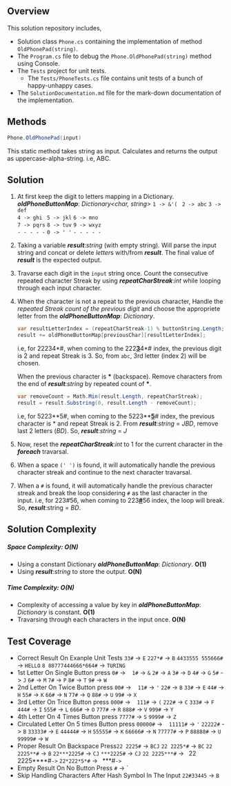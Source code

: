 ## Overview
This solution repository includes,
- Solution class `Phone.cs` containing the implementation of method `OldPhonePad(string)`.
- The `Program.cs` file to debug the `Phone.OldPhonePad(string)` method using Console.
- The `Tests` project for unit tests.
    - The `Tests/PhoneTests.cs` file contains unit tests of a bunch of happy-unhappy cases.
- The `SolutionDocumentation.md` file for the mark-down documentation of the implementation.

## Methods
```cs
Phone.OldPhonePad(input)
```
This static method takes string as input. Calculates and returns the output as uppercase-alpha-string. i.e, ABC.

## Solution
1. At first keep the digit to letters mapping in a Dictionary.
    ***oldPhoneButtonMap***: *Dictionary<char, string>*
    `1 -> &'( ` `2 -> abc` `3 -> def ` <br>
    `4 -> ghi ` `5 -> jkl` `6 -> mno ` <br>
    `7 -> pqrs` `8 -> tuv` `9 -> wxyz` <br>
    `- - - - -` `0 -> ' '` `- - - - -` <br>

2. Taking a variable ***result***:*string* (with empty string). 
Will parse the input string and concat or delete *letter*s with/from ***result***. 
The final value of ***result*** is the expected output.

3. Travarse each digit in the `input` string once. 
    Count the consecutive repeated character Streak by using ***repeatCharStreak***:*int* while looping through each input character.
4. When the character is not a repeat to the previous character,
    Handle the *repeated Streak count of the previous digit* and choose the appropriete letter from the ***oldPhoneButtonMap***: *Dictionary*.
    ```cs
    var resultLetterIndex = (repeatCharStreak-1) % buttonString.Length;
    result += oldPhoneButtonMap[previousChar][resultLetterIndex];
    ```
    i.e, for 22234\*#, when coming to the 222<u>**3**</u>4\*# index, the previous digit is 2 and repeat Streak is 3. So, from `abc`, 3rd letter (index 2) will be chosen.

    When the previous character is <b>\*</b> (backspace). Remove characters from the end of ***result***:*string* by repeated count of <b>\*</b>.
    ```cs
    var removeCount = Math.Min(result.Length, repeatCharStreak);
    result = result.Substring(0, result.Length - removeCount);
    ```
    i.e, for 5223\*\*5#, when coming to the 5223\*\*<u><b>5</b></u># index, the previous character is * and repeat Streak is 2. From ***result***:*string* = *JBD*, remove last 2 letters (*BD*). So, ***result***:*string* = *J*
5. Now, reset the ***repeatCharStreak***:*int* to 1 for the current character in the ***foreach*** travarsal.
6. When a space `(' ')` is found, it will automatically handle the previous character streak and continue to the next character travarsal.
7. When a `#` is found, it will automatically handle the previous character streak and break the loop considering `#` as the last character in the input.
i.e, for 223#56, when coming to 223<u>**#**</U>56 index, the loop will break. So, ***result***:string = *BD*.

## Solution Complexity
##### Space Complexity: O(N) 
- Using a constant Dictionary ***oldPhoneButtonMap***: *Dictionary*. **O(1)**
- Using ***result***:*string* to store the output. **O(N)**
##### Time Complexity: O(N)
- Complexity of accessing a value by key in ***oldPhoneButtonMap***: *Dictionary* is constant. **O(1)**
- Travarsing through each characters in the input once. **O(N)**

## Test Coverage
* Correct Result On Exanple Unit Tests
    `33#` -> `E`
    `227*#` -> `B`
    `4433555 555666#` -> `HELLO`
    `8 88777444666*664#` -> `TURING`
* 1st Letter On Single Button press
    `0#` -> ` `
    `1#` -> `&`
    `2#` -> `A`
    `3#` -> `D`
    `4#` -> `G`
    `5#` -> `J`
    `6#` -> `M`
    `7#` -> `P`
    `8#` -> `T`
    `9#` -> `W`
* 2nd Letter On Twice Button press
    `00#` -> ` `
    `11#` -> `'`
    `22#` -> `B`
    `33#` -> `E`
    `44#` -> `H`
    `55#` -> `K`
    `66#` -> `N`
    `77#` -> `Q`
    `88#` -> `U`
    `99#` -> `X`
* 3rd Letter On Trice Button press
    `000#` -> ` `
    `111#` -> `(`
    `222#` -> `C`
    `333#` -> `F`
    `444#` -> `I`
    `555#` -> `L`
    `666#` -> `O`
    `777#` -> `R`
    `888#` -> `V`
    `999#` -> `Y`
* 4th Letter On 4 Times Button press
    `7777#` -> `S`
    `9999#` -> `Z`
* Circulated Letter On 5 times Button press
    `00000#` -> ` `
    `11111#` -> `'`
    `22222#` -> `B`
    `33333#` -> `E`
    `44444#` -> `H`
    `55555#` -> `K`
    `66666#` -> `N`
    `77777#` -> `P`
    `88888#` -> `U`
    `99999#` -> `W`
* Proper Result On Backspace Press`22 2225#` -> `BCJ`
    `22 2225*#` -> `BC`
    `22 2225**#` -> `B`
    `22***2225#` -> `CJ`
    `***2225#` -> `CJ`
    `22 2225***#` -> `
    `22 2225****#` -> `
    `22*222*5*#` -> `
    `***#` -> `
* Empty Result On No Button Press
    `#` -> `
* Skip Handling Characters After Hash Symbol In The Input
    `22#33445` -> `B`